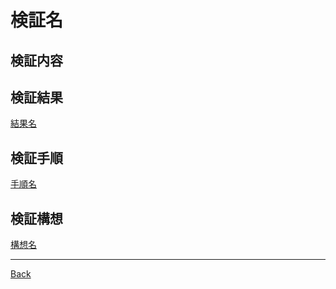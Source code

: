 # 検証名

## 検証内容

## 検証結果
[結果名](./__Result/README.md)  
## 検証手順
[手順名](./__Process/README.md)  
## 検証構想
[構想名](./__Schema/README.md)  

---
[Back](../README.md)  